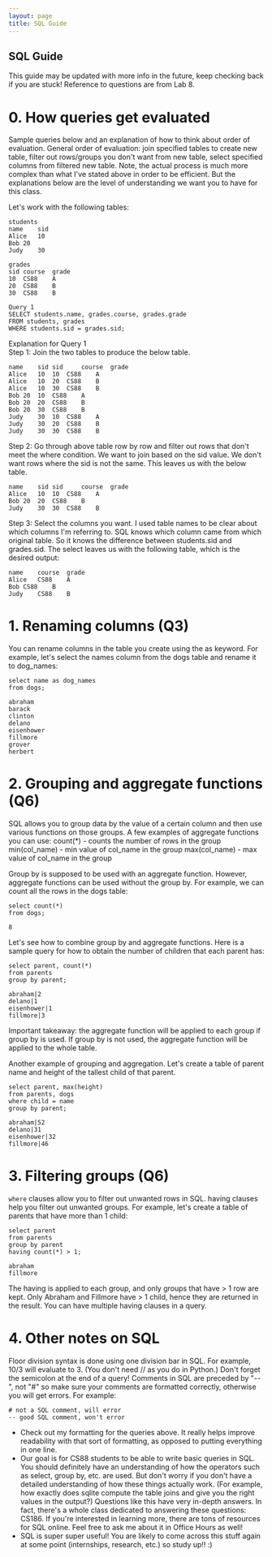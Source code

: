 ```yaml
---
layout: page
title: SQL Guide
---
```


## SQL Guide

This guide may be updated with more info in the future, keep checking back if you are stuck! Reference to questions are from Lab 8.

# 0. How queries get evaluated

Sample queries below and an explanation of how to think about order of evaluation. General order of evaluation: join specified tables to create new table, filter out rows/groups you don't want from new table, select specified columns from filtered new table. Note, the actual process is much more complex than what I've stated above in order to be efficient. But the explanations below are the level of understanding we want you to have for this class. 
 
Let's work with the following tables:

``` 
students 
name	sid	
Alice	10
Bob	20
Judy	30
 
grades
sid	course	grade	
10	CS88	A
20	CS88	B
30	CS88	B
 
Query 1
SELECT students.name, grades.course, grades.grade
FROM students, grades
WHERE students.sid = grades.sid;
```
 
Explanation for Query 1  
Step 1: Join the two tables to produce the below table.

```
name	sid	sid 	course 	grade
Alice	10	10	CS88	A
Alice	10	20	CS88	B
Alice	10	30	CS88	B
Bob	20	10	CS88	A
Bob	20	20	CS88	B
Bob	20	30	CS88	B
Judy	30	10	CS88	A
Judy	30	20	CS88	B
Judy	30	30	CS88	B
```

Step 2: Go through above table row by row and filter out rows that don't meet the where condition. We want to join based on the sid value. We don't want rows where the sid is not the same. This leaves us with the below table. 

```
name	sid	sid 	course 	grade
Alice	10	10	CS88	A
Bob	20	20	CS88	B
Judy	30	30	CS88	B
```

Step 3: Select the columns you want. I used table names to be clear about which columns I'm referring to. SQL knows which column came from which original table. So it knows the difference between students.sid and grades.sid. The select leaves us with the following table, which is the desired output:

```
name	course 	grade
Alice	CS88	A
Bob	CS88	B
Judy	CS88	B
```

# 1. Renaming columns (Q3)

You can rename columns in the table you create using the as keyword. For example, let's select the names column from the dogs table and rename it to dog_names:

```
select name as dog_names
from dogs;

abraham
barack
clinton
delano
eisenhower
fillmore
grover
herbert
```

# 2. Grouping and aggregate functions (Q6)

SQL allows you to group data by the value of a certain column and then use various functions on those groups. A few examples of aggregate functions you can use:
count(*) - counts the number of rows in the group
min(col_name) - min value of col_name in the group
max(col_name) - max value of col_name in the group

Group by is supposed to be used with an aggregate function. However, aggregate functions can be used without the group by. For example, we can count all the rows in the dogs table:

```
select count(*)
from dogs;

8
```

Let's see how to combine group by and aggregate functions. Here is a sample query for how to obtain the number of children that each parent has:

```
select parent, count(*)
from parents
group by parent;

abraham|2
delano|1
eisenhower|1
fillmore|3
```

Important takeaway: the aggregate function will be applied to each group if group by is used. If group by is not used, the aggregate function will be applied to the whole table.

Another example of grouping and aggregation. Let's create a table of parent name and height of the tallest child of that parent.

```
select parent, max(height)
from parents, dogs
where child = name 
group by parent;

abraham|52
delano|31
eisenhower|32
fillmore|46
```

# 3. Filtering groups (Q6)

`where` clauses allow you to filter out unwanted rows in SQL. having clauses help you filter out unwanted groups. For example, let's create a table of parents that have more than 1 child:

```
select parent
from parents 
group by parent
having count(*) > 1;

abraham
fillmore
```

The having is applied to each group, and only groups that have > 1 row are kept. Only Abraham and Fillmore have > 1 child, hence they are returned in the result. You can have multiple having clauses in a query. 

# 4. Other notes on SQL

Floor division syntax is done using one division bar in SQL. For example, 10/3 will evaluate to 3. (You don't need // as you do in Python.)
Don't forget the semicolon at the end of a query!
Comments in SQL are preceded by "--", not "#" so make sure your comments are formatted correctly, otherwise you will get errors. For example:

```
# not a SQL comment, will error
-- good SQL comment, won't error
```

* Check out my formatting for the queries above. It really helps improve readability with that sort of formatting, as opposed to putting everything in one line.
* Our goal is for CS88 students to be able to write basic queries in SQL. You should definitely have an understanding of how the operators such as select, group by, etc. are used. But don't worry if you don't have a detailed understanding of how these things actually work. (For example, how exactly does sqlite compute the table joins and give you the right values in the output?) Questions like this have very in-depth answers. In fact, there's a whole class dedicated to answering these questions: CS186. If you're interested in learning more, there are tons of resources for SQL online. Feel free to ask me about it in Office Hours as well! 
* SQL is super super useful! You are likely to come across this stuff again at some point (internships, research, etc.) so study up!! :)
